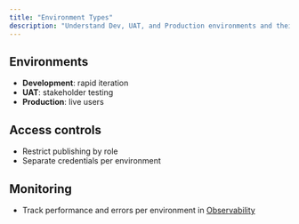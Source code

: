```yaml
---
title: "Environment Types"
description: "Understand Dev, UAT, and Production environments and their purposes."
---
```


## Environments

- **Development**: rapid iteration
- **UAT**: stakeholder testing
- **Production**: live users

## Access controls

- Restrict publishing by role
- Separate credentials per environment

## Monitoring

- Track performance and errors per environment in [Observability](/observability/overview)
